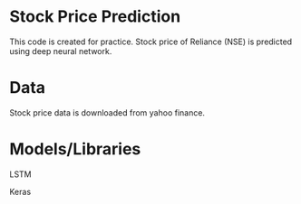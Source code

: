 # Stock Price Prediction

This code is created for practice. Stock price of Reliance (NSE) is predicted using deep neural network.

# Data

Stock price data is downloaded from yahoo finance.

# Models/Libraries

LSTM

Keras
